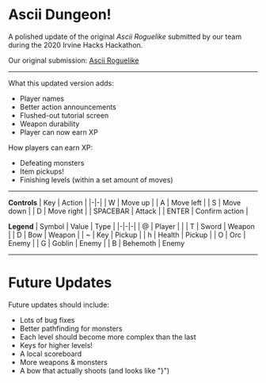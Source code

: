 # Ascii Dungeon!

A polished update of the original *Ascii Roguelike* submitted by our team during the 2020 Irvine Hacks Hackathon.

Our original submission: [Ascii Roguelike](https://github.com/irvinehacks2019/ascii_roguelike)

--------------------

What this updated version adds:
- Player names
- Better action announcements
- Flushed-out tutorial screen
- Weapon durability
- Player can now earn XP

How players can earn XP:
- Defeating monsters
- Item pickups!
- Finishing levels (within a set amount of moves)

--------------------

**Controls**
| Key | Action |
|-|-|
| W | Move up |
| A | Move left |
| S | Move down |
| D | Move right |
| SPACEBAR | Attack |
| ENTER | Confirm action |


**Legend**
| Symbol | Value | Type |
|-|-|-|
| @ | Player | |
| T | Sword | Weapon |
| D | Bow | Weapon |
| ~ | Key | Pickup |
| h | Health | Pickup |
| O | Orc | Enemy |
| G | Goblin | Enemy |
| B | Behemoth | Enemy

--------------------

# Future Updates

Future updates should include:
- Lots of bug fixes
- Better pathfinding for monsters
- Each level should become more complex than the last
- Keys for higher levels!
- A local scoreboard
- More weapons & monsters
- A bow that actually shoots (and looks like "}")
